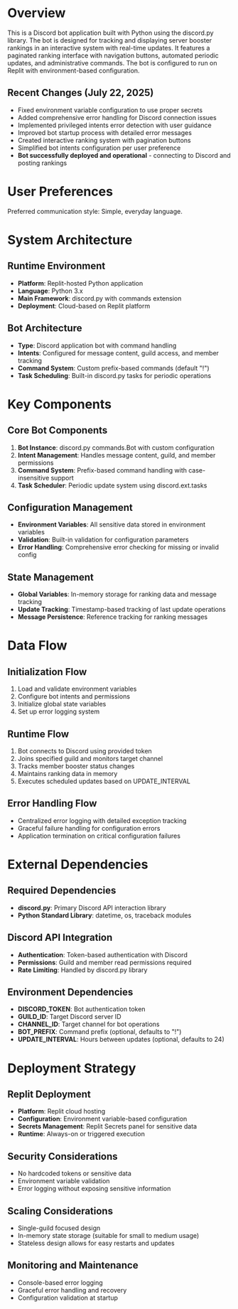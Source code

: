 # Overview

This is a Discord bot application built with Python using the discord.py library. The bot is designed for tracking and displaying server booster rankings in an interactive system with real-time updates. It features a paginated ranking interface with navigation buttons, automated periodic updates, and administrative commands. The bot is configured to run on Replit with environment-based configuration.

## Recent Changes (July 22, 2025)
- Fixed environment variable configuration to use proper secrets
- Added comprehensive error handling for Discord connection issues  
- Implemented privileged intents error detection with user guidance
- Improved bot startup process with detailed error messages
- Created interactive ranking system with pagination buttons
- Simplified bot intents configuration per user preference
- **Bot successfully deployed and operational** - connecting to Discord and posting rankings

# User Preferences

Preferred communication style: Simple, everyday language.

# System Architecture

## Runtime Environment
- **Platform**: Replit-hosted Python application
- **Language**: Python 3.x
- **Main Framework**: discord.py with commands extension
- **Deployment**: Cloud-based on Replit platform

## Bot Architecture
- **Type**: Discord application bot with command handling
- **Intents**: Configured for message content, guild access, and member tracking
- **Command System**: Custom prefix-based commands (default "!")
- **Task Scheduling**: Built-in discord.py tasks for periodic operations

# Key Components

## Core Bot Components
1. **Bot Instance**: discord.py commands.Bot with custom configuration
2. **Intent Management**: Handles message content, guild, and member permissions
3. **Command System**: Prefix-based command handling with case-insensitive support
4. **Task Scheduler**: Periodic update system using discord.ext.tasks

## Configuration Management
- **Environment Variables**: All sensitive data stored in environment variables
- **Validation**: Built-in validation for configuration parameters
- **Error Handling**: Comprehensive error checking for missing or invalid config

## State Management
- **Global Variables**: In-memory storage for ranking data and message tracking
- **Update Tracking**: Timestamp-based tracking of last update operations
- **Message Persistence**: Reference tracking for ranking messages

# Data Flow

## Initialization Flow
1. Load and validate environment variables
2. Configure bot intents and permissions
3. Initialize global state variables
4. Set up error logging system

## Runtime Flow
1. Bot connects to Discord using provided token
2. Joins specified guild and monitors target channel
3. Tracks member booster status changes
4. Maintains ranking data in memory
5. Executes scheduled updates based on UPDATE_INTERVAL

## Error Handling Flow
- Centralized error logging with detailed exception tracking
- Graceful failure handling for configuration errors
- Application termination on critical configuration failures

# External Dependencies

## Required Dependencies
- **discord.py**: Primary Discord API interaction library
- **Python Standard Library**: datetime, os, traceback modules

## Discord API Integration
- **Authentication**: Token-based authentication with Discord
- **Permissions**: Guild and member read permissions required
- **Rate Limiting**: Handled by discord.py library

## Environment Dependencies
- **DISCORD_TOKEN**: Bot authentication token
- **GUILD_ID**: Target Discord server ID
- **CHANNEL_ID**: Target channel for bot operations
- **BOT_PREFIX**: Command prefix (optional, defaults to "!")
- **UPDATE_INTERVAL**: Hours between updates (optional, defaults to 24)

# Deployment Strategy

## Replit Deployment
- **Platform**: Replit cloud hosting
- **Configuration**: Environment variable-based configuration
- **Secrets Management**: Replit Secrets panel for sensitive data
- **Runtime**: Always-on or triggered execution

## Security Considerations
- No hardcoded tokens or sensitive data
- Environment variable validation
- Error logging without exposing sensitive information

## Scaling Considerations
- Single-guild focused design
- In-memory state storage (suitable for small to medium usage)
- Stateless design allows for easy restarts and updates

## Monitoring and Maintenance
- Console-based error logging
- Graceful error handling and recovery
- Configuration validation at startup